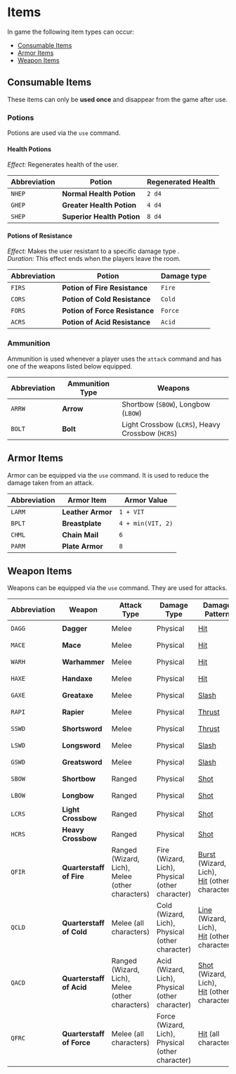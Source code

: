 # Items

In game the following item types can occur:
* [Consumable Items](#consumable-items)
* [Armor Items](#armor-items)
* [Weapon Items](#weapon-items)

## Consumable Items
These items can only be **used once** and disappear from the game after use.

### Potions
Potions are used via the `use` command.

#### Health Potions
_Effect:_ Regenerates health of the user.

| Abbreviation | Potion                          | Regenerated Health |
|--------------|---------------------------------|--------------------|
| `NHEP`       | **Normal Health Potion**        | `2 d4`             |
| `GHEP`       | **Greater Health Potion**       | `4 d4`             |
| `SHEP`       | **Superior Health Potion**      | `8 d4`             |

#### Potions of Resistance
_Effect:_ Makes the user resistant to a specific damage type .\
_Duration:_ This effect ends when the players leave the room.

| Abbreviation | Potion                            | Damage type |
|--------------|-----------------------------------|-------------|
| `FIRS`       | **Potion of Fire Resistance**     | `Fire`      |
| `CORS`       | **Potion of Cold Resistance**     | `Cold`      |
| `FORS`       | **Potion of Force Resistance**    | `Force`     |
| `ACRS`       | **Potion of Acid Resistance**     | `Acid`      |


### Ammunition

Ammunition is used whenever a player uses the `attack` command and has one of the weapons listed below equipped.

| Abbreviation | Ammunition Type                | Weapons                                          |
|--------------|--------------------------------|--------------------------------------------------|
| `ARRW`       | **Arrow**                      | Shortbow (`SBOW`), Longbow (`LBOW`)              |
| `BOLT`       | **Bolt**                       | Light Crossbow (`LCRS`), Heavy Crossbow (`HCRS`) |


## Armor Items
Armor can be equipped via the `use` command. It is used to reduce the damage taken from an attack.

| Abbreviation | Armor Item        | Armor Value       |
|--------------|-------------------|-------------------|
| `LARM`       | **Leather Armor** | `1 + VIT`         |
| `BPLT`       | **Breastplate**   | `4 + min(VIT, 2)` |
| `CHML`       | **Chain Mail**    | `6`               |
| `PARM`       | **Plate Armor**   | `8`               |


## Weapon Items
Weapons can be equipped via the `use` command. They are used for attacks.

| Abbreviation | Weapon                         | Attack Type                                          | Damage Type                                            | Damage Pattern                                                                                         | Damage Amount                                               |
|--------------|--------------------------------|------------------------------------------------------|--------------------------------------------------------|--------------------------------------------------------------------------------------------------------|-------------------------------------------------------------|
| `DAGG`       | **Dagger**                     | Melee                                                | Physical                                               | [Hit](Damage_Patterns.md#hit)                                                                          | `1 d4 + VIT`                                                |
| `MACE`       | **Mace**                       | Melee                                                | Physical                                               | [Hit](Damage_Patterns.md#hit)                                                                          | `1 d6 + STR`                                                |
| `WARH`       | **Warhammer**                  | Melee                                                | Physical                                               | [Hit](Damage_Patterns.md#hit)                                                                          | `1 d10 + STR`                                               |
| `HAXE`       | **Handaxe**                    | Melee                                                | Physical                                               | [Hit](Damage_Patterns.md#hit)                                                                          | `1 d6 + STR`                                                |
| `GAXE`       | **Greataxe**                   | Melee                                                | Physical                                               | [Slash](Damage_Patterns.md#slash)                                                                      | `1 d12 + STR`                                               |
| `RAPI`       | **Rapier**                     | Melee                                                | Physical                                               | [Thrust](Damage_Patterns.md#thrust)                                                                    | `1 d8 + VIT`                                                |
| `SSWD`       | **Shortsword**                 | Melee                                                | Physical                                               | [Thrust](Damage_Patterns.md#thrust)                                                                    | `1 d6 + VIT`                                                |
| `LSWD`       | **Longsword**                  | Melee                                                | Physical                                               | [Slash](Damage_Patterns.md#slash)                                                                      | `1 d10 + STR`                                               |
| `GSWD`       | **Greatsword**                 | Melee                                                | Physical                                               | [Slash](Damage_Patterns.md#slash)                                                                      | `2 d6 + STR`                                                |
| `SBOW`       | **Shortbow**                   | Ranged                                               | Physical                                               | [Shot](Damage_Patterns.md#shot)                                                                        | `1 d6 + VIT`                                                |
| `LBOW`       | **Longbow**                    | Ranged                                               | Physical                                               | [Shot](Damage_Patterns.md#shot)                                                                        | `1 d8 + VIT`                                                |
| `LCRS`       | **Light Crossbow**             | Ranged                                               | Physical                                               | [Shot](Damage_Patterns.md#shot)                                                                        | `1 d8 + VIT`                                                |
| `HCRS`       | **Heavy Crossbow**             | Ranged                                               | Physical                                               | [Shot](Damage_Patterns.md#shot)                                                                        | `1 d10 + VIT`                                               |
| `QFIR`       | **Quarterstaff of Fire**       | Ranged (Wizard, Lich),<br/> Melee (other characters) | Fire (Wizard, Lich),<br/> Physical (other character)   | [Burst](Damage_Patterns.md#burst) (Wizard, Lich),<br/> [Hit](Damage_Patterns.md#hit) (other character) | `3 d6` (Wizard, Lich),<br/> `1 d6 + STR` (other character)  |
| `QCLD`       | **Quarterstaff of Cold**       | Melee (all characters)                               | Cold (Wizard, Lich),<br/> Physical (other character)   | [Line](Damage_Patterns.md#line) (Wizard, Lich),<br/> [Hit](Damage_Patterns.md#hit) (other character)   | `2 d10` (Wizard, Lich),<br/> `1 d6 + STR` (other character) |
| `QACD`       | **Quarterstaff of Acid**       | Ranged (Wizard, Lich),<br/> Melee (other characters) | Acid (Wizard, Lich),<br/> Physical (other character)   | [Shot](Damage_Patterns.md#shot) (Wizard, Lich),<br/> [Hit](Damage_Patterns.md#hit) (other character)   | `1 d10` (Wizard, Lich),<br/> `1 d6 + STR` (other character) |
| `QFRC`       | **Quarterstaff of Force**      | Melee (all characters)                               | Force (Wizard, Lich),<br/> Physical (other character)  | [Hit](Damage_Patterns.md#hit) (all characters)                                                         | `1 d10` (Wizard, Lich),<br/> `1 d6 + STR` (other character) |
